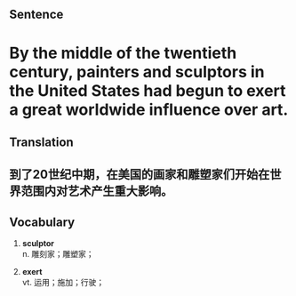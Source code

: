 ## Sentence

<h1>By the middle of the twentieth century, painters and sculptors in the United States had begun to exert a great worldwide influence over art.</h1>

## Translation

<h2>到了20世纪中期，在美国的画家和雕塑家们开始在世界范围内对艺术产生重大影响。</h2>


## Vocabulary   

1. **sculptor**   
n. 雕刻家；雕塑家；   

2. **exert**    
vt. 运用；施加；行驶；     


